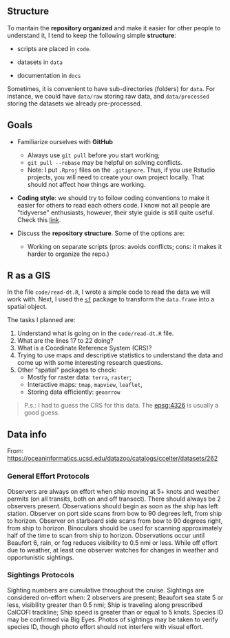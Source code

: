 ## Structure

To mantain the **repository organized** and make it easier for other people to
understand it, I tend to keep the following simple **structure**:

- scripts are placed in `code`.

- datasets in `data`

- documentation in `docs`

Sometimes, it is convenient to have sub-directories (folders) for `data`. For
instance, we could have `data/raw` storing raw data, and `data/processed`
storing the datasets we already pre-processed.

## Goals

- Familiarize ourselves with **GitHub**
  - Always use `git pull` before you start working;
  - `git pull --rebase` may be helpful on solving conflicts.
  - Note: I put `.Rproj` files on the `.gitignore`. Thus, if you use Rstudio
    projects, you will need to create your own project locally. That should not
    affect how things are working.

- **Coding style**: we should try to follow coding conventions to make it easier
  for others to read each others code. I know not all people are "tidyverse"
  enthusiasts, however, their style guide is still quite useful. Check this
  [link](https://style.tidyverse.org/).

- Discuss the **repository structure**. Some of the options are:
  - Working on separate scripts (pros: avoids conflicts; cons: it makes it
    harder to organize the repo.)

## R as a GIS

In the file `code/read-dt.R`, I wrote a simple code to read the data we will
work with. Next, I used the [`sf`](https://r-spatial.github.io/sf/) package to
transform the `data.frame` into a spatial object.

The tasks I planned are:

1. Understand what is going on in the `code/read-dt.R` file.
2. What are the lines 17 to 22 doing?
3. What is a Coordinate Reference System (CRS)?
4. Trying to use maps and descriptive statistics to understand the data and come
   up with some interesting research questions.
5. Other "spatial" packages to check: 
   - Mostly for raster data: `terra`, `raster`;
   - Interactive maps: `tmap`, `mapview`, `leaflet`, 
   - Storing data efficiently: `geoarrow`

> P.s.: I had to guess the CRS for this data. The
> [epsg:4326](https://spatialreference.org/ref/epsg/4326/) is usually a good
> guess.

## Data info

From: https://oceaninformatics.ucsd.edu/datazoo/catalogs/ccelter/datasets/262

### General Effort Protocols

Observers are always on effort when ship moving at 5+ knots and weather permits
(on all transits, both on and off transect). There should always be 2 observers
present. Observations should begin as soon as the ship has left
station. Observer on port side scans from bow to 90 degrees left, from ship to
horizon. Observer on starboard side scans from bow to 90 degrees right, from
ship to horizon. Binoculars should be used for scanning approximately half of
the time to scan from ship to horizon. Observations occur until Beaufort 6,
rain, or fog reduces visibility to 0.5 nmi or less. While off effort due to
weather, at least one observer watches for changes in weather and opportunistic
sightings.

### Sightings Protocols

Sighting numbers are cumulative throughout the cruise. Sightings are considered
on-effort when: 2 observers are present; Beaufort sea state 5 or less,
visibility greater than 0.5 nmi; Ship is traveling along prescribed CalCOFI
trackline; Ship speed is greater than or equal to 5 knots. Species ID may be
confirmed via Big Eyes. Photos of sightings may be taken to verify species ID,
though photo effort should not interfere with visual effort.
